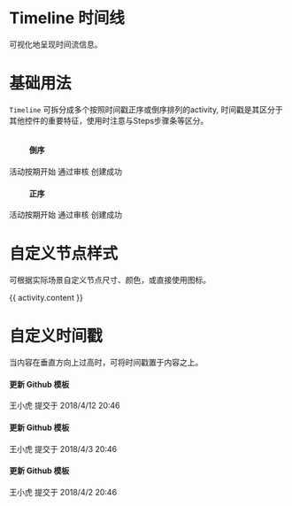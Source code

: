 <div class="page-item">
    <div>
        <h1 class="page-title">Timeline 时间线</h1>
        <p class="page-dec">可视化地呈现时间流信息。</p>
    </div>
</div>
<div class="page-item">
    <div>
        <h1 class="page-item-title">基础用法</h1>
        <p class="page-item-dec">
            <code class="code">Timeline</code>
            可拆分成多个按照时间戳正序或倒序排列的activity,
            时间戳是其区分于其他控件的重要特征，使⽤时注意与Steps步骤条等区分。
        </p>
    </div>
    <div class="page-item-content">
        <div>
            <div style="display: inline-block;width: 280px;">
                <h4 style="text-indent: 36px;">倒序</h4>
                <fox-timeline reverse>
                    <fox-timeline-item timestamp="2018-04-15">
                        活动按期开始
                    </fox-timeline-item>
                    <fox-timeline-item timestamp="2018-04-13">
                        通过审核
                    </fox-timeline-item>
                    <fox-timeline-item timestamp="2018-04-11">
                        创建成功
                    </fox-timeline-item>
                </fox-timeline>
            </div>
            <div style="display: inline-block;width: 280px">
                <h4 style="text-indent: 36px;">正序</h4>
                <fox-timeline>
                    <fox-timeline-item timestamp="2018-04-15">
                        活动按期开始
                    </fox-timeline-item>
                    <fox-timeline-item timestamp="2018-04-13">
                        通过审核
                    </fox-timeline-item>
                    <fox-timeline-item timestamp="2018-04-11">
                        创建成功
                    </fox-timeline-item>
                </fox-timeline>
            </div>
        </div>
    </div>
</div>
<div class="page-item">
    <div>
        <h1 class="page-item-title">⾃定义节点样式</h1>
        <p class="page-item-dec">
            可根据实际场景⾃定义节点尺⼨、颜⾊，或直接使⽤图标。
        </p>
    </div>
    <div class="page-item-content">
        <div>
            <fox-timeline>
                <fox-timeline-item
                    v-for="(activity, index) in activities2"
                    :key="index"
                    :icon="activity.icon"
                    :type="activity.type"
                    :color="activity.color"
                    :size="activity.size"
                    :timestamp="activity.timestamp"
                >
                    {{ activity.content }}
                </fox-timeline-item>
            </fox-timeline>
        </div>
    </div>
</div>
<div class="page-item">
    <div>
        <h1 class="page-item-title">⾃定义时间戳</h1>
        <p class="page-item-dec">
            当内容在垂直⽅向上过⾼时，可将时间戳置于内容之上。
        </p>
    </div>
    <div class="page-item-content">
        <div>
            <fox-timeline>
                <fox-timeline-item
                    timestamp="2018-04-12"
                    placement="top"
                >
                    <fox-card>
                        <h4>更新 Github 模板</h4>
                        <p>王小虎 提交于 2018/4/12 20:46</p>
                    </fox-card>
                </fox-timeline-item>
                <fox-timeline-item timestamp="2018-04-3" placement="top">
                    <fox-card>
                        <h4>更新 Github 模板</h4>
                        <p>王小虎 提交于 2018/4/3 20:46</p>
                    </fox-card>
                </fox-timeline-item>
                <fox-timeline-item timestamp="2018-04-2" placement="top">
                    <fox-card>
                        <h4>更新 Github 模板</h4>
                        <p>王小虎 提交于 2018/4/2 20:46</p>
                    </fox-card>
                </fox-timeline-item>
            </fox-timeline>
        </div>
    </div>
</div>

<script>
import { defineComponent } from 'vue'
export default defineComponent({
    data() {
        return {
            timelineData: [
                {
                    parameter: 'reverse',
                    explain: '指定节点排序方向，默认为正序',
                    type: 'boolean',
                    optionalValue: '-',
                    defaultValue: 'false',
                },
            ],
            timelineItemData: [
                {
                    parameter: 'timestamp',
                    explain: '时间戳',
                    type: 'string',
                    optionalValue: '-',
                    defaultValue: '-',
                },
                {
                    parameter: 'hide-timestamp',
                    explain: '是否隐藏时间戳',
                    type: 'boolean',
                    optionalValue: '-',
                    defaultValue: 'false',
                },
                {
                    parameter: 'placement',
                    explain: '时间戳位置',
                    type: 'string',
                    optionalValue: 'top / bottom',
                    defaultValue: 'bottom',
                },
                {
                    parameter: 'type',
                    explain: '节点类型',
                    type: 'string',
                    optionalValue:
                        'primary / success / warning / danger / info',
                    defaultValue: '-',
                },
                {
                    parameter: 'color',
                    explain: '节点颜色',
                    type: 'string',
                    optionalValue: 'hsl / hsv / hex / rgb',
                    defaultValue: '-',
                },
                {
                    parameter: 'icon',
                    explain: '节点图标',
                    type: 'string',
                    optionalValue: '-',
                    defaultValue: '-',
                },
            ],
            timelineItemSlot: [
                {
                    name: '-',
                    explain: 'Timeline-Item 的内容',
                },
                {
                    name: 'dot',
                    explain: '自定义节点',
                },
            ],
            activities2: [
                {
                    content: '支持使用图标',
                    timestamp: '2018-04-12 20:46',
                    icon: 'fox-icon-ios-checkmark',
                    type: 'primary',
                },
                {
                    content: '支持自定义颜色',
                    timestamp: '2018-04-03 20:46',
                    color: '#0bbd87',
                },
                {
                    content: '支持自定义尺寸',
                    timestamp: '2018-04-03 20:46',
                    size: 'large',
                },
                {
                    content: '默认样式的节点',
                    timestamp: '2018-04-03 20:46',
                },
            ],
        };
    },
});
</script>
